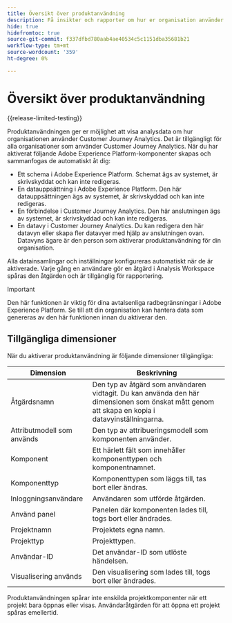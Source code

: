 ```yaml
---
title: Översikt över produktanvändning
description: Få insikter och rapporter om hur er organisation använder Customer Journey Analytics.
hide: true
hidefromtoc: true
source-git-commit: f337dfbd780aab4ae40534c5c1151dba35681b21
workflow-type: tm+mt
source-wordcount: '359'
ht-degree: 0%

---
```


# Översikt över produktanvändning

{{release-limited-testing}}

Produktanvändningen ger er möjlighet att visa analysdata om hur organisationen använder Customer Journey Analytics. Det är tillgängligt för alla organisationer som använder Customer Journey Analytics. När du har aktiverat följande Adobe Experience Platform-komponenter skapas och sammanfogas de automatiskt åt dig:

* Ett schema i Adobe Experience Platform. Schemat ägs av systemet, är skrivskyddat och kan inte redigeras.
* En datauppsättning i Adobe Experience Platform. Den här datauppsättningen ägs av systemet, är skrivskyddad och kan inte redigeras.
* En förbindelse i Customer Journey Analytics. Den här anslutningen ägs av systemet, är skrivskyddad och kan inte redigeras.
* En datavy i Customer Journey Analytics. Du kan redigera den här datavyn eller skapa fler datavyer med hjälp av anslutningen ovan. Datavyns ägare är den person som aktiverar produktanvändning för din organisation.

Alla datainsamlingar och inställningar konfigureras automatiskt när de är aktiverade. Varje gång en användare gör en åtgärd i Analysis Workspace spåras den åtgärden och är tillgänglig för rapportering.

>[!IMPORTANT]
>
>Den här funktionen är viktig för dina avtalsenliga radbegränsningar i Adobe Experience Platform. Se till att din organisation kan hantera data som genereras av den här funktionen innan du aktiverar den.

## Tillgängliga dimensioner

När du aktiverar produktanvändning är följande dimensioner tillgängliga:

| Dimension | Beskrivning |
| --- | --- |
| Åtgärdsnamn | Den typ av åtgärd som användaren vidtagit. Du kan använda den här dimensionen som önskat mått genom att skapa en kopia i datavyinställningarna. |
| Attributmodell som används | Den typ av attribueringsmodell som komponenten använder. |
| Komponent | Ett härlett fält som innehåller komponenttypen och komponentnamnet. |
| Komponenttyp | Komponenttypen som läggs till, tas bort eller ändras. |
| Inloggningsanvändare | Användaren som utförde åtgärden. |
| Använd panel | Panelen där komponenten lades till, togs bort eller ändrades. |
| Projektnamn | Projektets egna namn. |
| Projekttyp | Projekttypen. |
| Användar-ID | Det användar-ID som utlöste händelsen. |
| Visualisering används | Den visualisering som lades till, togs bort eller ändrades. |

Produktanvändningen spårar inte enskilda projektkomponenter när ett projekt bara öppnas eller visas. Användaråtgärden för att öppna ett projekt spåras emellertid.
